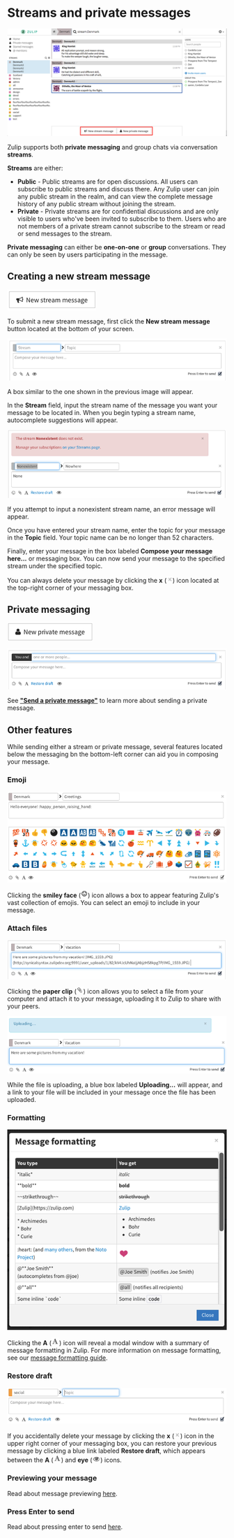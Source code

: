 # Streams and private messages
![Streams and private messages overview](/static/images/help/streams-private-overview.png)

Zulip supports both **private messaging** and group chats via conversation **streams**.

**Streams** are either:
* **Public** - Public streams are for open discussions. All users can subscribe to public streams and discuss there. Any Zulip user can join any public stream in the realm, and can view the complete message history of any public stream without joining the stream.
* **Private** - Private streams are for confidential discussions and are only visible to users who've been invited to subscribe to them. Users who are not members of a private stream cannot subscribe to the stream or read or send messages to the stream.

**Private messaging** can either be **one-on-one** or **group** conversations. They can only be seen by users participating in the message.

## Creating a new stream message
![New stream message](/static/images/help/new-stream-message.png)

To submit a new stream message, first click the **New stream message** button located at the bottom of your screen.

![New stream message](/static/images/help/new-stream.png)

A box similar to the one shown in the previous image will appear.

In the **Stream** field, input the stream name of the message you want your message to be located in. When you begin typing a stream name, autocomplete suggestions will appear.

![Stream does not exist](/static/images/help/stream-none.png)

If you attempt to input a nonexistent stream name, an error message will appear.

Once you have entered your stream name, enter the topic for your message in the **Topic** field. Your topic name can be no longer than 52 characters.

Finally, enter your message in the box labeled **Compose your message here...** or messaging box. You can now send your message to the specified stream under the specified topic.

You can always delete your message by clicking the **x** (![x](/static/images/help/x.png)) icon located at the top-right corner of your messaging box.

## Private messaging
![New private message](/static/images/help/private-message.png)

![New private message](/static/images/help/private-box.png)

See **["Send a private message"](/help/send-private-message)** to learn more about sending a private message.

## Other features
While sending either a stream or private message, several features located below the messaging bn the bottom-left corner can aid you in composing your message.

### Emoji

![Emoji feature](/static/images/help/emoji-box.png)

Clicking the **smiley face** (![smiley face](/static/images/help/smiley-button.png)) icon allows a box to appear featuring Zulip's vast collection of emojis. You can select an emoji to include in your message.

### Attach files

![File upload feature](/static/images/help/uploaded.png)

Clicking the **paper clip** (![paper clip](/static/images/help/paper-clip.png)) icon allows you to select a file from your computer and attach it to your message, uploading it to Zulip to share with your peers.

![File upload feature](/static/images/help/uploading.png)

While the file is uploading, a blue box labeled **Uploading...** will appear, and a link to your file will be included in your message once the file has been uploaded.

### Formatting

![Message formatting modal](/static/images/help/message-formatting-summary.png)

Clicking the **A**  (![A](/static/images/help/formatting.png)) icon will reveal a modal window with a summary of message formatting in Zulip. For more information on message formatting, see our [message formatting guide](/help/format-your-message-using-markdown).

### Restore draft

![Restore draft](/static/images/help/restore-draft.png)

If you accidentally delete your message by clicking the **x** (![x](/static/images/help/x.png)) icon in the upper right corner of your messaging box, you can restore your previous message by clicking a blue link labeled **Restore draft**, which appears between the **A** (![A](/static/images/help/formatting.png)) and **eye** (![eye](/static/images/help/eye.png)) icons.

### Previewing your message
Read about message previewing [here](/help/previewing-message).

### Press Enter to send
Read about pressing enter to send [here](/help/press-enter-send).
